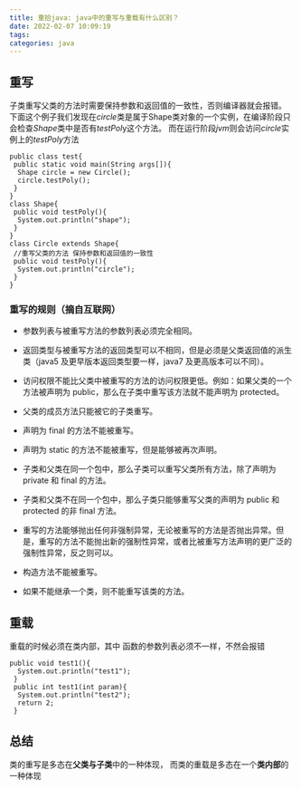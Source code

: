 ```yaml
---
title: 重拾java: java中的重写与重载有什么区别？
date: 2022-02-07 10:09:19
tags:
categories: java
---
```


重写
----

子类重写父类的方法时需要保持参数和返回值的一致性，否则编译器就会报错。
下面这个例子我们发现在*circle*类是属于Shape类对象的一个实例，在编译阶段只会检查*Shape*类中是否有*testPol*y这个方法。
而在运行阶段*jvm*则会访问*circle*实例上的*testPoly*方法

```
public class test{
 public static void main(String args[]){
  Shape circle = new Circle();
  circle.testPoly();
 }
}
class Shape{
 public void testPoly(){
  System.out.println("shape");
 }
}
class Circle extends Shape{
 //重写父类的方法 保持参数和返回值的一致性
 public void testPoly(){
  System.out.println("circle");
 }
}
```

### 重写的规则（摘自互联网）

* 参数列表与被重写方法的参数列表必须完全相同。

* 返回类型与被重写方法的返回类型可以不相同，但是必须是父类返回值的派生类（java5 及更早版本返回类型要一样，java7 及更高版本可以不同）。
* 访问权限不能比父类中被重写的方法的访问权限更低。例如：如果父类的一个方法被声明为 public，那么在子类中重写该方法就不能声明为 protected。
* 父类的成员方法只能被它的子类重写。
* 声明为 final 的方法不能被重写。
* 声明为 static 的方法不能被重写，但是能够被再次声明。
* 子类和父类在同一个包中，那么子类可以重写父类所有方法，除了声明为 private 和 final 的方法。
* 子类和父类不在同一个包中，那么子类只能够重写父类的声明为 public 和 protected 的非 final 方法。
* 重写的方法能够抛出任何非强制异常，无论被重写的方法是否抛出异常。但是，重写的方法不能抛出新的强制性异常，或者比被重写方法声明的更广泛的强制性异常，反之则可以。
* 构造方法不能被重写。
* 如果不能继承一个类，则不能重写该类的方法。

重载
----

重载的时候必须在类内部，其中 函数的参数列表必须不一样，不然会报错

```
public void test1(){
  System.out.println("test1");
 }
 public int test1(int param){
  System.out.println("test2");
  return 2;
 }
```

总结
----

类的重写是多态在**父类与子类**中的一种体现，
而类的重载是多态在一个**类内部**的一种体现


